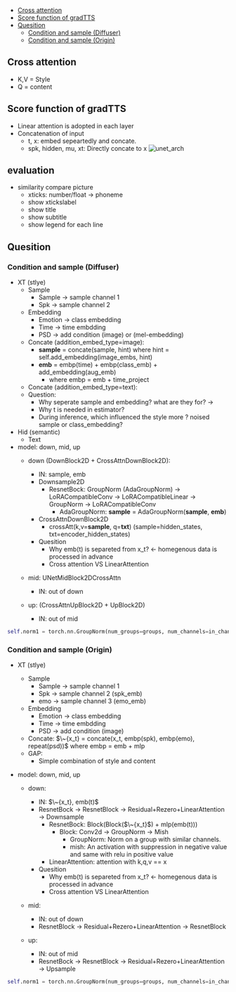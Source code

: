 - [Cross attention](#cross-attention)
- [Score function of gradTTS](#score-function-of-gradtts)
- [Quesition](#quesition)
  - [Condition and sample (Diffuser)](#condition-and-sample-diffuser)
  - [Condition and sample (Origin)](#condition-and-sample-origin)


## Cross attention
- K,V = Style
- Q = content


## Score function of gradTTS
- Linear attention is adopted in each layer
- Concatenation of input
  - t, x:  embed sepeartedly and concate.
  - spk, hidden, mu, xt: Directly concate to x
![unet_arch](../watchImg/unet_arch.png)


## evaluation
- similarity compare picture
  - xticks: number/float -> phoneme
  - show xtickslabel
  - show title
  - show subtitle
  - show legend for each line

## Quesition
### Condition and sample (Diffuser)
- XT (stlye)
  - Sample
    - Sample -> sample channel 1
    - Spk    -> sample channel 2
  - Embedding
    - Emotion -> class embedding
    - Time    -> time embdding
    - PSD     -> add condition (image) or (mel-embedding)
  - Concate (addition_embed_type=image): 
    - **sample** = concate(sample, hint) where hint = self.add_embedding(image_embs, hint)
    - **emb** = embp(time) + embp(class_emb) + add_embedding(aug_emb) 
      - where embp = emb + time_project
  - Concate (addition_embed_type=text):
  - Question: 
    - Why seperate sample and embedding? what are they for? ->
    - Why t is needed in estimator?
    - During inference, which influenced the style more ? noised sample or class_embedding? 
- Hid (semantic)
  - Text
- model: down, mid, up
  - down (DownBlock2D + CrossAttnDownBlock2D):
    - IN: sample, emb
    - Downsample2D
      - ResnetBock: GroupNorm (AdaGroupNorm) -> LoRACompatibleConv -> LoRACompatibleLinear -> GroupNorm -> LoRACompatibleConv
        - AdaGroupNorm: **sample** = AdaGroupNorm(**sample**, **emb**)
    - CrossAttnDownBlock2D
      - crossAtt(k,v=**sample**, q=**txt**)   (sample=hidden_states, txt=encoder_hidden_states)
    - Quesition
      - Why emb(t) is separeted from x_t? <- homegenous data is processed in advance
      - Cross attention VS LinearAttention
  - mid: UNetMidBlock2DCrossAttn
    - IN: out of down

  - up: (CrossAttnUpBlock2D + UpBlock2D)
    - IN: out of mid

```python
self.norm1 = torch.nn.GroupNorm(num_groups=groups, num_channels=in_channels, eps=eps, affine=True)
```

### Condition and sample (Origin)
- XT (stlye)
  - Sample
    - Sample -> sample channel 1
    - Spk    -> sample channel 2 (spk_emb)
    - emo    -> sample channel 3 (emo_emb)
  - Embedding
    - Emotion -> class embedding
    - Time    -> time embdding
    - PSD     -> add condition (image)
  - Concate: $\~{x_t} = concate(x_t, embp(spk), embp(emo), repeat(psd))$ where embp = emb + mlp
  - GAP:
    - Simple combination of style and content

- model: down, mid, up
  - down:
    - IN: $\~{x_t}, emb(t)$
    - ResnetBock -> ResnetBlock -> Residual+Rezero+LinearAttention -> Downsample
      - ResnetBock: Block(Block($\~{x_t}$) + mlp(emb(t)))
        - Block: Conv2d -> GroupNorm -> Mish
          - GroupNorm: Norm on a group with similar channels.
          - mish: An activation with suppression in negative value and same with relu in positive value
      - LinearAttention: attention with k,q,v == x 
    - Quesition
      - Why emb(t) is separeted from x_t? <- homegenous data is processed in advance
      - Cross attention VS LinearAttention
  
  - mid:
    - IN: out of down
    - ResnetBlock -> Residual+Rezero+LinearAttention -> ResnetBlock

  - up:
    - IN: out of mid
    - ResnetBock -> ResnetBlock -> Residual+Rezero+LinearAttention -> Upsample

```python
self.norm1 = torch.nn.GroupNorm(num_groups=groups, num_channels=in_channels, eps=eps, affine=True)
```
